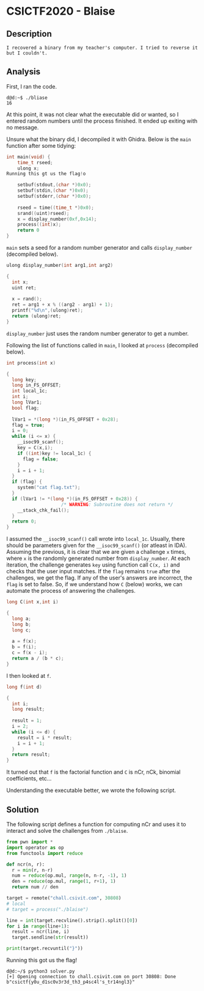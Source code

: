 # CSICTF2020 - Blaise

## Description
`I recovered a binary from my teacher's computer. I tried to reverse it but I couldn't.`

## Analysis
First, I ran the code.

```Shell
d@d:~$ ./bliase
16
```

At this point, it was not clear what the executable did or wanted, so I entered random numbers until the process finished. It ended up exiting with no message.

Unsure what the binary did, I decompiled it with Ghidra. Below is the `main` function after some tidying:

```C
int main(void) {
    time_t rseed;
    ulong x;
Running this gt us the flag!o

    setbuf(stdout,(char *)0x0);
    setbuf(stdin,(char *)0x0);
    setbuf(stderr,(char *)0x0); 
    
    rseed = time((time_t *)0x0);
    srand((uint)rseed);
    x = display_number(0xf,0x14);
    process((int)x);
    return 0  
}
```

`main` sets a seed for a random number generator and calls `display_number` (decompiled below).

```C
ulong display_number(int arg1,int arg2)

{
  int x;
  uint ret;
  
  x = rand();
  ret = arg1 + x % ((arg2 - arg1) + 1);
  printf("%d\n",(ulong)ret);
  return (ulong)ret;
}
```

`display_number` just uses the random number generator to get a number.

Following the list of functions called in `main`, I looked at `process` (decompiled below).

```C
int process(int x)

{
  long key;
  long in_FS_OFFSET;
  int local_1c;
  int i;
  long lVar1;
  bool flag;
  
  lVar1 = *(long *)(in_FS_OFFSET + 0x28);
  flag = true;
  i = 0;
  while (i <= x) {
    __isoc99_scanf();
    key = C(x,i);
    if ((int)key != local_1c) {
      flag = false;
    }
    i = i + 1;
  }
  if (flag) {
    system("cat flag.txt");
  }
  if (lVar1 != *(long *)(in_FS_OFFSET + 0x28)) {
                    /* WARNING: Subroutine does not return */
    __stack_chk_fail();
  }
  return 0;
}
```

I assumed the `__isoc99_scanf()` call wrote into `local_1c`. Usually, there should be parameters given for the `__isoc99_scanf()` (or atleast in IDA). Assuming the previous, it is clear that we are given a challenge `x` times, where `x` is the randomly generated number from `display_number`. At each iteration, the challenge generates `key` using function call `C(x, i)` and checks that the user input matches. If the `flag` remains `true` after the challenges, we get the flag. If any of the user's answers are incorrect, the `flag` is set to false. So, if we understand how `C` (below) works, we can automate the process of answering the challenges.

```C
long C(int x,int i)

{
  long a;
  long b;
  long c;
  
  a = f(x);
  b = f(i);
  c = f(x - i);
  return a / (b * c);
}
```

I then looked at `f`.

```C
long f(int d)

{
  int i;
  long result;
  
  result = 1;
  i = 2;
  while (i <= d) {
    result = i * result;
    i = i + 1;
  }
  return result;
}
```

It turned out that `f` is the factorial function and `C` is nCr, nCk, binomial coefficients, etc...

Understanding the executable better, we wrote the following script.

## Solution
The following script defines a function for computing nCr and uses it to interact and solve the challenges from `./blaise`.

```Python
from pwn import *
import operator as op
from functools import reduce

def ncr(n, r):
  r = min(r, n-r)
  num = reduce(op.mul, range(n, n-r, -1), 1)
  den = reduce(op.mul, range(1, r+1), 1)
  return num // den

target = remote("chall.csivit.com", 30808)
# local
# target = process("./blaise")

line = int(target.recvline().strip().split()[0])
for i in range(line+1):
  result = ncr(line, i)
  target.sendline(str(result))

print(target.recvuntil("}"))
```

Running this got us the flag!

```Shell
d@d:~/$ python3 solver.py
[+] Opening connection to chall.csivit.com on port 30808: Done
b"csictf{y0u_d1sc0v3r3d_th3_p4sc4l's_tr14ngl3}"
```
